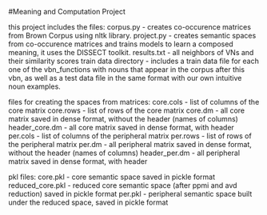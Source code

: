 #Meaning and Computation Project

this project includes the files:
corpus.py - creates co-occurence matrices from Brown Corpus using nltk library.
project.py - creates semantic spaces from co-occurence matrices and trains models
			to learn a composed meaning, it uses the DISSECT toolkit.
results.txt - all neighbors of VNs and their similarity scores
train data directory - includes a train data file for each one of the vbn_functions
						with nouns that appear in the corpus after this vbn,
						as well as a test data file in the same format with our own 
						intuitive noun examples.

files for creating the spaces from matrices:
core.cols - list of columns of the core matrix
core.rows - list of rows of the core matrix
core.dm -  all core matrix saved in dense format, without the header (names of columns)
header_core.dm -  all core matrix saved in dense format, with header
per.cols - list of columns of the peripheral matrix
per.rows - list of rows of the peripheral matrix
per.dm -  all peripheral matrix saved in dense format, without the header (names of columns)
header_per.dm -  all peripheral matrix saved in dense format, with header

pkl files:
core.pkl - core semantic space saved in pickle format
reduced_core.pkl - reduced core semantic space (after ppmi and avd reduction) saved in pickle format
per.pkl - peripheral semantic space built under the reduced space, saved in pickle format
											
						
